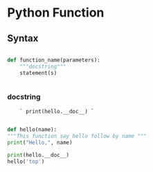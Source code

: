 # Python Function
## Syntax
```python

def function_name(parameters):
    """docstring"""
    statement(s)
        
```

### docstring

        ` print(hello.__doc__) `
        
```python

def hello(name):
"""This function say hello follow by name """
print("Hello,", name)
    
print(hello.__doc__)
hello('top')

 ```
